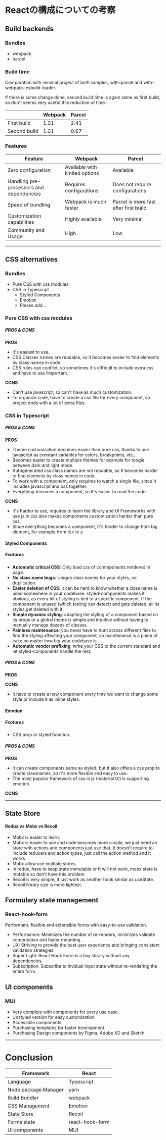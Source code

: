 # Reactの構成についての考察

## Build backends

### Bundles

- webpack
- parcel

### Build time

Comparation with minimal project of both samples, with-parcel and with-webpack-esbuild-loader.

If there is some change done, second build time is again same as first build, so don't seems very useful this reduction of time.

|              | Webpack | Parcel |
|--------------|---------|--------|
| First build  | 1.01    | 2.41   |
| Second build | 1.01    | 0.67   |


### Features

| Feature                                  | Webpack                        | Parcel                                |
|------------------------------------------|--------------------------------|---------------------------------------|
| Zero configuration                       | Available with limited options | Available                             |
| Handling pre-processors and dependencies | Requires configurations        | Does not require configurations       |
| Speed of bundling                        | Webpack is much faster         | Parcel is more fast after first build |
| Customization capabilities               | Highly available               | Very minimal                          |
| Community and Usage                      | High                           | Low                                   |

---

## CSS alternatives

### Bundles

- Pure CSS with css modules
- CSS in Typescript
    - Styled Components
    - Emotion
    - Please add...

### Pure CSS with css modules

##### PROS & CONS

**PROS**

- It's easiest to use.
- CSS Classes names are readable, so It becomes easier to find elements by class names in code.
- CSS rules can conflict, so sometimes It's difficult to include extra css and have to use !important.

**CONS**

- Can't use javascript, so can't have as much customization.
- To organize code, have to create a css file for every component, so project ends with a lot of extra files.

### CSS in Typescript

##### PROS & CONS

**PROS**

- Theme customization becomes easier than pure css, thanks to use javascript as constant variables for colors, breakpoints, etc...
- Becomes easier to create multiple themes for example for toogle between dark and light mode.
- Autogenerated css class names are not readable, so It becomes harder to find elements by class names in code.
- To work with a component, only requires to watch a single file, since It includes javascript and css together.
- Everything becomes a component, so It's easier to read the code.

**CONS**

- It's harder to use, requires to learn the library and UI Frameworks with use js in css also makes components customization harder than pure css.
- Since everything becomes a component, It's harder to change html tag element, for example from `div` to `p`

#### Styled Components

##### Features

- **Automatic critical CSS**: Only load css of commponents rendered in page.
- **No class name bugs**: Unique class names for your styles, no duplication.
- **Easier deletion of CSS**: it can be hard to know whether a class name is used somewhere in your codebase. styled-components makes it obvious, as every bit of styling is tied to a specific component. If the component is unused (which tooling can detect) and gets deleted, all its styles get deleted with it.
- **Simple dynamic styling**: adapting the styling of a component based on its props or a global theme is simple and intuitive without having to manually manage dozens of classes.
- **Painless maintenance**: you never have to hunt across different files to find the styling affecting your component, so maintenance is a piece of cake no matter how big your codebase is.
- **Automatic vendor prefixing**: write your CSS to the current standard and let styled-components handle the rest.

##### PROS & CONS

**PROS**


**CONS**

- It have to create a new component every time we want to change some style or include it as inline styles.

#### Emotion

##### Features

- CSS prop or styled function.

##### PROS & CONS

**PROS**

- It can create components same as styled, but It also offers a css prop to create classnames, so It's more flexible and easy to use.
- The most popular framework of css in js (material UI) is supporting emotion.

**CONS**


---

## State Store

#### Redux vs Mobx vs Recoil

- Mobx is  easier to learn.
- Mobx is easier to use and code becomes more simple, we just need an store with actions and components just use that,
  It doesn't require to include reducers and action types, just call the action method and It works.
- Mobx allow use multiple stores.
- In redux, have to keep state immutable or It will not work, mobx state is mutable so don't have this problem.
- Recoil is very simple, It just work as another hook similar as useState.
- Recoil library size is more lightest.

## Formulary state management

### React-hook-form

Performant, flexible and extensible forms with easy-to-use validation.

- Performance: Minimizes the number of re-renders, minimizes validate computation and faster mounting.
- UX: Striving to provide the best user experience and bringing consistent validation strategies.
- Super Light: React Hook Form is a tiny library without any dependencies.
- Subscription: Subscribe to invidual input state without re-rendering the entire form.

## UI components

### MUI

- Very complete with components for every use case.
- Unstyled version for easy customization.
- Accessible components.
- Purchasing templates for faster development.
- Purchasing Design components by Figma, Adobe XD and Sketch.

---

# Conclusion


| Framework            | React           |
|----------------------|------------     |
| Language             | Typescript      |
| Node package Manager | yarn            |
| Build Bundler        | webpack         |
| CSS Management       | Emotion         |
| State Store          | Recoil          |
| Forms state          | react-hook-form |
| UI components        | MUI             |
